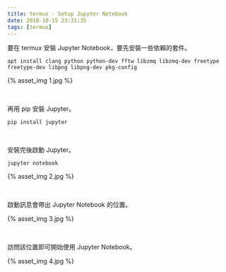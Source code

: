```yaml
---
title: termux - Setup Jupyter Notebook
date: 2018-10-15 23:31:35
tags: [termux]
---
```


要在 termux 安裝 Jupyter Notebook，要先安裝一些依賴的套件。  

<!-- more -->

    apt install clang python python-dev fftw libzmq libzmq-dev freetype freetype-dev libpng libpng-dev pkg-config

{% asset_img 1.jpg %}

</br>


再用 pip 安裝 Jupyter。  

    pip install jupyter

</br>


安裝完後啟動 Jupyter。  

    jupyter notebook

{% asset_img 2.jpg %}

</br>


啟動訊息會帶出 Jupyter Notebook 的位置。  

{% asset_img 3.jpg %}

</br>


訪問該位置即可開始使用 Jupyter Notebook。  

{% asset_img 4.jpg %}
